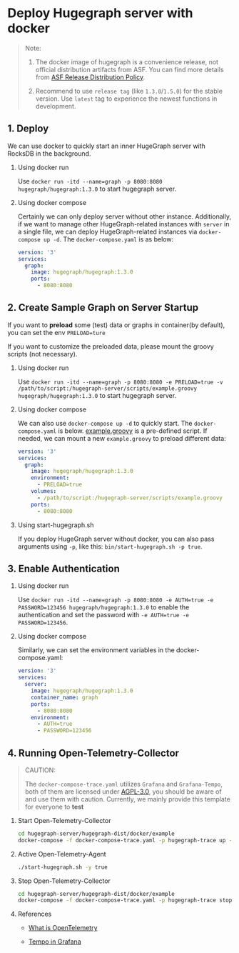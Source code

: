 # Deploy Hugegraph server with docker

> Note:
> 
> 1. The docker image of hugegraph is a convenience release, not official distribution artifacts from ASF. You can find more details from [ASF Release Distribution Policy](https://infra.apache.org/release-distribution.html#dockerhub).
> 
> 2. Recommend to use `release tag` (like `1.3.0`/`1.5.0`) for the stable version. Use `latest` tag to experience the newest functions in development.

## 1. Deploy

We can use docker to quickly start an inner HugeGraph server with RocksDB in the background.

1. Using docker run

    Use `docker run -itd --name=graph -p 8080:8080 hugegraph/hugegraph:1.3.0` to start hugegraph server.

2. Using docker compose

    Certainly we can only deploy server without other instance. Additionally, if we want to manage other HugeGraph-related instances with `server` in a single file, we can deploy HugeGraph-related instances via `docker-compose up -d`.  The `docker-compose.yaml` is as below:

    ```yaml
    version: '3'
    services:
      graph:
        image: hugegraph/hugegraph:1.3.0
        ports:
          - 8080:8080
    ```

## 2. Create Sample Graph on Server Startup

If you want to **preload** some (test) data or graphs in container(by default), you can set the env `PRELOAD=ture`

If you want to customize the preloaded data, please mount the groovy scripts (not necessary).

1. Using docker run

    Use `docker run -itd --name=graph -p 8080:8080 -e PRELOAD=true -v /path/to/script:/hugegraph-server/scripts/example.groovy hugegraph/hugegraph:1.3.0`
    to start hugegraph server.

2. Using docker compose 

    We can also use `docker-compose up -d` to quickly start. The `docker-compose.yaml` is below. [example.groovy](https://github.com/apache/incubator-hugegraph/blob/master/hugegraph-server/hugegraph-dist/src/assembly/static/scripts/example.groovy) is a pre-defined script. If needed, we can mount a new `example.groovy` to preload different data:

    ```yaml
    version: '3'
    services:
      graph:
        image: hugegraph/hugegraph:1.3.0
        environment:
          - PRELOAD=true
        volumes:
          - /path/to/script:/hugegraph-server/scripts/example.groovy
        ports:
          - 8080:8080
    ```

3. Using start-hugegraph.sh

    If you deploy HugeGraph server without docker, you can also pass arguments using `-p`, like this: `bin/start-hugegraph.sh -p true`.

## 3. Enable Authentication

1. Using docker run

    Use `docker run -itd --name=graph -p 8080:8080 -e AUTH=true -e PASSWORD=123456 hugegraph/hugegraph:1.3.0` to enable the authentication and set the password with `-e AUTH=true -e PASSWORD=123456`.

2. Using docker compose

    Similarly, we can set the environment variables in the docker-compose.yaml:

    ```yaml
    version: '3'
    services:
      server:
        image: hugegraph/hugegraph:1.3.0
        container_name: graph
        ports:
          - 8080:8080
        environment:
          - AUTH=true
          - PASSWORD=123456
    ```

## 4. Running Open-Telemetry-Collector

> CAUTION:
> 
> The `docker-compose-trace.yaml` utilizes `Grafana` and `Grafana-Tempo`, both of them are licensed under [AGPL-3.0](https://www.gnu.org/licenses/agpl-3.0.en.html), you should be aware of and use them with caution. Currently, we mainly provide this template for everyone to **test**
>
1. Start Open-Telemetry-Collector

    ```bash
    cd hugegraph-server/hugegraph-dist/docker/example
    docker-compose -f docker-compose-trace.yaml -p hugegraph-trace up -d
    ```
   
2. Active Open-Telemetry-Agent

    ```bash
    ./start-hugegraph.sh -y true
    ```
   
3. Stop Open-Telemetry-Collector

    ```bash
    cd hugegraph-server/hugegraph-dist/docker/example
    docker-compose -f docker-compose-trace.yaml -p hugegraph-trace stop
    ```
   
4. References

   - [What is OpenTelemetry](https://opentelemetry.io/docs/what-is-opentelemetry/)

   - [Tempo in Grafana](https://grafana.com/docs/tempo/latest/getting-started/tempo-in-grafana/)
